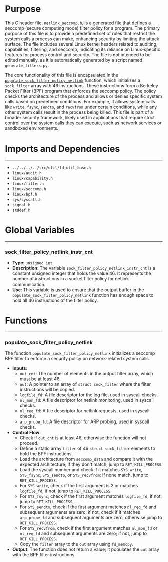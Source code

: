 # Purpose
This C header file, `netlink_seccomp.h`, is a generated file that defines a seccomp (secure computing mode) filter policy for a program. The primary purpose of this file is to provide a predefined set of rules that restrict the system calls a process can make, enhancing security by limiting the attack surface. The file includes several Linux kernel headers related to auditing, capabilities, filtering, and seccomp, indicating its reliance on Linux-specific features for process control and security. The file is not intended to be edited manually, as it is automatically generated by a script named `generate_filters.py`.

The core functionality of this file is encapsulated in the [`populate_sock_filter_policy_netlink`](#populate_sock_filter_policy_netlink) function, which initializes a `sock_filter` array with 46 instructions. These instructions form a Berkeley Packet Filter (BPF) program that enforces the seccomp policy. The policy checks the architecture of the process and allows or denies specific system calls based on predefined conditions. For example, it allows system calls like `write`, `fsync`, `sendto`, and `recvfrom` under certain conditions, while any other system calls result in the process being killed. This file is part of a broader security framework, likely used in applications that require strict control over the system calls they can execute, such as network services or sandboxed environments.
# Imports and Dependencies

---
- `../../../../src/util/fd_util_base.h`
- `linux/audit.h`
- `linux/capability.h`
- `linux/filter.h`
- `linux/seccomp.h`
- `linux/bpf.h`
- `sys/syscall.h`
- `signal.h`
- `stddef.h`


# Global Variables

---
### sock\_filter\_policy\_netlink\_instr\_cnt
- **Type**: `unsigned int`
- **Description**: The variable `sock_filter_policy_netlink_instr_cnt` is a constant unsigned integer that holds the value 46. It represents the number of instructions in a socket filter policy for netlink communication.
- **Use**: This variable is used to ensure that the output buffer in the `populate_sock_filter_policy_netlink` function has enough space to hold all 46 instructions of the filter policy.


# Functions

---
### populate\_sock\_filter\_policy\_netlink<!-- {{#callable:populate_sock_filter_policy_netlink}} -->
The function `populate_sock_filter_policy_netlink` initializes a seccomp BPF filter to enforce a security policy on network-related system calls.
- **Inputs**:
    - `out_cnt`: The number of elements in the output filter array, which must be at least 46.
    - `out`: A pointer to an array of `struct sock_filter` where the filter instructions will be copied.
    - `logfile_fd`: A file descriptor for the log file, used in syscall checks.
    - `nl_mon_fd`: A file descriptor for netlink monitoring, used in syscall checks.
    - `nl_req_fd`: A file descriptor for netlink requests, used in syscall checks.
    - `arp_probe_fd`: A file descriptor for ARP probing, used in syscall checks.
- **Control Flow**:
    - Check if `out_cnt` is at least 46, otherwise the function will not proceed.
    - Define a static array `filter` of 46 `struct sock_filter` elements to hold the BPF instructions.
    - Load the architecture from `seccomp_data` and compare it with the expected architecture; if they don't match, jump to `RET_KILL_PROCESS`.
    - Load the syscall number and check if it matches `SYS_write`, `SYS_fsync`, `SYS_sendto`, or `SYS_recvfrom`; if none match, jump to `RET_KILL_PROCESS`.
    - For `SYS_write`, check if the first argument is 2 or matches `logfile_fd`; if not, jump to `RET_KILL_PROCESS`.
    - For `SYS_fsync`, check if the first argument matches `logfile_fd`; if not, jump to `RET_KILL_PROCESS`.
    - For `SYS_sendto`, check if the first argument matches `nl_req_fd` and subsequent arguments are zero; if not, check if it matches `arp_probe_fd` and subsequent arguments are zero, otherwise jump to `RET_KILL_PROCESS`.
    - For `SYS_recvfrom`, check if the first argument matches `nl_mon_fd` or `nl_req_fd` and subsequent arguments are zero; if not, jump to `RET_KILL_PROCESS`.
    - Copy the `filter` array to the `out` array using `fd_memcpy`.
- **Output**: The function does not return a value; it populates the `out` array with the BPF filter instructions.


